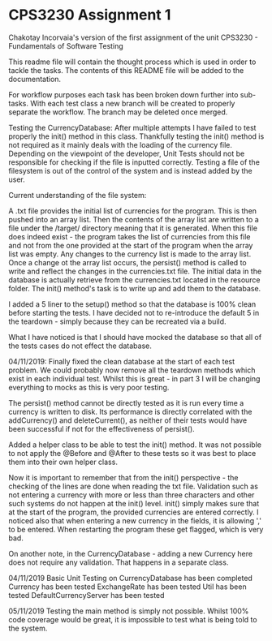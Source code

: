 # CPS3230 Assignment 1
Chakotay Incorvaia's version of the first assignment of the unit CPS3230 - Fundamentals of Software Testing

This readme file will contain the thought process which is used in order to tackle the tasks.
The contents of this README file will be added to the documentation.


For workflow purposes each task has been broken down further into sub-tasks.
With each test class a new branch will be created to properly separate the workflow.
The branch may be deleted once merged.

Testing the CurrencyDatabase:
After multiple attempts I have failed to test properly the init() method in this class.
Thankfully testing the init() method is not required as it mainly deals with the loading of the 
currency file. Depending on the viewpoint of the developer, Unit Tests should not be
responsible for checking if the file is inputted correctly. Testing a file of the filesystem is out
of the control of the system and is instead added by the user.

Current understanding of the file system: 

A .txt file provides the initial list of currencies for the program. This is then pushed into an
array list. Then the contents of the array list are written to a file under the /target/ directory meaning that it
is generated. When this file does indeed exist - the program takes the list of currencies from this file
and not from the one provided at the start of the program when the array list was empty.
Any changes to the currency list is made to the array list. Once a change ot the array list occurs, the persist() method
is called to write and reflect the changes in the currencies.txt file.
The initial data in the database is actually retrieve from the currencies.txt located
in the resource folder. The init() method's task is to write up and add them to the database.

I added a 5 liner to the setup() method so that the database is 100% clean before starting the tests.
I have decided not to re-introduce the default 5 in the teardown - simply because they can be recreated via
a build. 

What I have noticed is that I should have mocked the database so that all of the tests cases do not
effect the database.

04/11/2019: Finally fixed the clean database at the start of each test problem. We could probably now remove all the teardown
methods which exist in each individual test. Whilst this is great - in part 3 I will be changing everything
to mocks as this is very poor testing.

The persist() method cannot be directly tested as it is run every time a currency is written to disk.
Its performance is directly correlated with the addCurrency() and deleteCurrent(), as neither of their tests
would have been successful if not for the effectiveness of persist().

Added a helper class to be able to test the init() method. It was not possible to not apply the @Before and @After to these tests
so it was best to place them into their own helper class.

Now it is important to remember that from the init() perspective - the checking of the lines are done when reading the txt file.
Validation such as not entering a currency with more or less than three characters and other such systems do not happen at the init() level.
init() simply makes sure that at the start of the program, the provided currencies are entered correctly.
I noticed also that when entering a new currency in the fields, it is allowing ',' to be entered. When restarting the program these get
flagged, which is very bad.

On another note, in the CurrencyDatabase - adding a new Currency here does not require any validation. That happens in a separate class.

04/11/2019 Basic Unit Testing on CurrencyDatabase has been completed
Currency has been tested
ExchangeRate has been tested
Util has been tested
DefaultCurrencyServer has been tested


05/11/2019 Testing the main method is simply not possible. Whilst 100% code coverage would be great,
it is impossible to test what is being told to the system.